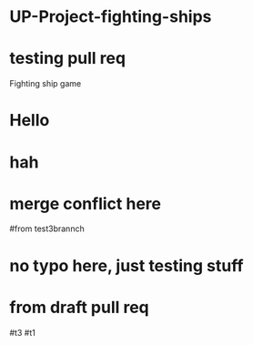 # UP-Project-fighting-ships
# testing pull req
Fighting ship game
# Hello
# hah
# merge conflict here
#from test3brannch
# no typo here, just testing stuff
# from draft pull req
#t3
#t1